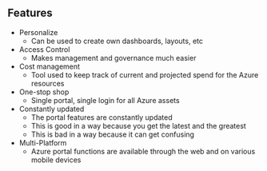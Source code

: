 ## Features
* Personalize
	* Can be used to create own dashboards, layouts, etc
* Access Control
	* Makes management and governance much easier
* Cost management
	* Tool used to keep track of current and projected spend for the Azure resources
* One-stop shop
	* Single portal, single login for all Azure assets
* Constantly updated
	* The portal features are constantly updated
	* This is good in a way because you get the latest and the greatest
	* This is bad in a way because it can get confusing
* Multi-Platform
	* Azure portal functions are available through the web and on various mobile devices